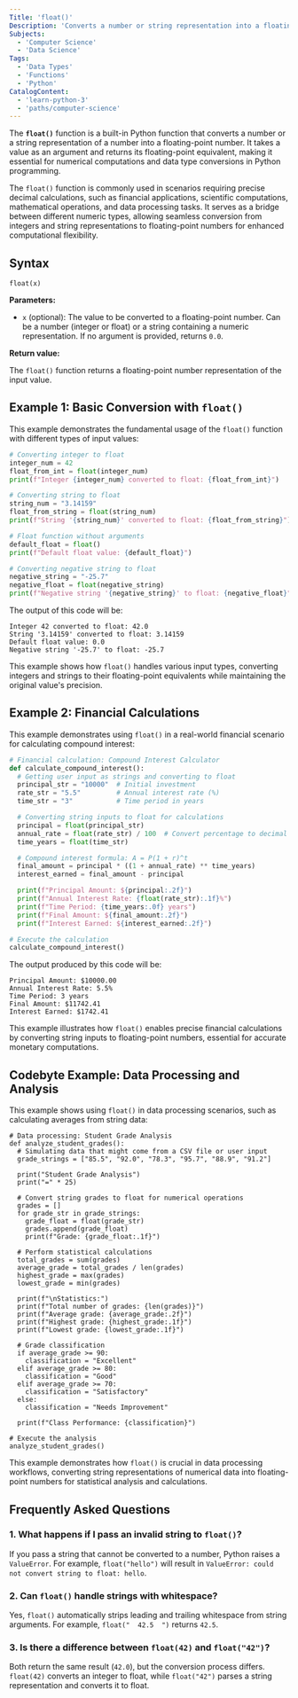 ```yaml
---
Title: 'float()'
Description: 'Converts a number or string representation into a floating-point number.'
Subjects:
  - 'Computer Science'
  - 'Data Science'
Tags:
  - 'Data Types'
  - 'Functions'
  - 'Python'
CatalogContent:
  - 'learn-python-3'
  - 'paths/computer-science'
---
```


The **`float()`** function is a built-in Python function that converts a number or a string representation of a number into a floating-point number. It takes a value as an argument and returns its floating-point equivalent, making it essential for numerical computations and data type conversions in Python programming.

The `float()` function is commonly used in scenarios requiring precise decimal calculations, such as financial applications, scientific computations, mathematical operations, and data processing tasks. It serves as a bridge between different numeric types, allowing seamless conversion from integers and string representations to floating-point numbers for enhanced computational flexibility.

## Syntax

```pseudo
float(x)
```

**Parameters:**

- `x` (optional): The value to be converted to a floating-point number. Can be a number (integer or float) or a string containing a numeric representation. If no argument is provided, returns `0.0`.

**Return value:**

The `float()` function returns a floating-point number representation of the input value.

## Example 1: Basic Conversion with `float()`

This example demonstrates the fundamental usage of the `float()` function with different types of input values:

```py
# Converting integer to float
integer_num = 42
float_from_int = float(integer_num)
print(f"Integer {integer_num} converted to float: {float_from_int}")

# Converting string to float
string_num = "3.14159"
float_from_string = float(string_num)
print(f"String '{string_num}' converted to float: {float_from_string}")

# Float function without arguments
default_float = float()
print(f"Default float value: {default_float}")

# Converting negative string to float
negative_string = "-25.7"
negative_float = float(negative_string)
print(f"Negative string '{negative_string}' to float: {negative_float}")
```

The output of this code will be:

```shell
Integer 42 converted to float: 42.0
String '3.14159' converted to float: 3.14159
Default float value: 0.0
Negative string '-25.7' to float: -25.7
```

This example shows how `float()` handles various input types, converting integers and strings to their floating-point equivalents while maintaining the original value's precision.

## Example 2: Financial Calculations

This example demonstrates using `float()` in a real-world financial scenario for calculating compound interest:

```py
# Financial calculation: Compound Interest Calculator
def calculate_compound_interest():
  # Getting user input as strings and converting to float
  principal_str = "10000"  # Initial investment
  rate_str = "5.5"         # Annual interest rate (%)
  time_str = "3"           # Time period in years

  # Converting string inputs to float for calculations
  principal = float(principal_str)
  annual_rate = float(rate_str) / 100  # Convert percentage to decimal
  time_years = float(time_str)

  # Compound interest formula: A = P(1 + r)^t
  final_amount = principal * ((1 + annual_rate) ** time_years)
  interest_earned = final_amount - principal

  print(f"Principal Amount: ${principal:.2f}")
  print(f"Annual Interest Rate: {float(rate_str):.1f}%")
  print(f"Time Period: {time_years:.0f} years")
  print(f"Final Amount: ${final_amount:.2f}")
  print(f"Interest Earned: ${interest_earned:.2f}")

# Execute the calculation
calculate_compound_interest()
```

The output produced by this code will be:

```shell
Principal Amount: $10000.00
Annual Interest Rate: 5.5%
Time Period: 3 years
Final Amount: $11742.41
Interest Earned: $1742.41
```

This example illustrates how `float()` enables precise financial calculations by converting string inputs to floating-point numbers, essential for accurate monetary computations.

## Codebyte Example: Data Processing and Analysis

This example shows using `float()` in data processing scenarios, such as calculating averages from string data:

```codebyte/python
# Data processing: Student Grade Analysis
def analyze_student_grades():
  # Simulating data that might come from a CSV file or user input
  grade_strings = ["85.5", "92.0", "78.3", "95.7", "88.9", "91.2"]

  print("Student Grade Analysis")
  print("=" * 25)

  # Convert string grades to float for numerical operations
  grades = []
  for grade_str in grade_strings:
    grade_float = float(grade_str)
    grades.append(grade_float)
    print(f"Grade: {grade_float:.1f}")

  # Perform statistical calculations
  total_grades = sum(grades)
  average_grade = total_grades / len(grades)
  highest_grade = max(grades)
  lowest_grade = min(grades)

  print(f"\nStatistics:")
  print(f"Total number of grades: {len(grades)}")
  print(f"Average grade: {average_grade:.2f}")
  print(f"Highest grade: {highest_grade:.1f}")
  print(f"Lowest grade: {lowest_grade:.1f}")

  # Grade classification
  if average_grade >= 90:
    classification = "Excellent"
  elif average_grade >= 80:
    classification = "Good"
  elif average_grade >= 70:
    classification = "Satisfactory"
  else:
    classification = "Needs Improvement"

  print(f"Class Performance: {classification}")

# Execute the analysis
analyze_student_grades()
```

This example demonstrates how `float()` is crucial in data processing workflows, converting string representations of numerical data into floating-point numbers for statistical analysis and calculations.

## Frequently Asked Questions

### 1. What happens if I pass an invalid string to `float()`?

If you pass a string that cannot be converted to a number, Python raises a `ValueError`. For example, `float("hello")` will result in `ValueError: could not convert string to float: hello`.

### 2. Can `float()` handle strings with whitespace?

Yes, `float()` automatically strips leading and trailing whitespace from string arguments. For example, `float("  42.5  ")` returns `42.5`.

### 3. Is there a difference between `float(42)` and `float("42")`?

Both return the same result (`42.0`), but the conversion process differs. `float(42)` converts an integer to float, while `float("42")` parses a string representation and converts it to float.
